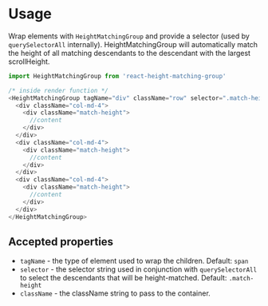 Usage
=====
Wrap elements with `HeightMatchingGroup` and provide a selector (used by `querySelectorAll` internally). HeightMatchingGroup will automatically match the height of all matching descendants to the descendant with the largest scrollHeight.

```javascript
import HeightMatchingGroup from 'react-height-matching-group'

/* inside render function */
<HeightMatchingGroup tagName="div" className="row" selector=".match-height">
  <div className="col-md-4">
    <div className="match-height">
      //content
    </div>
  </div>
  <div className="col-md-4">
    <div className="match-height">
      //content
    </div>
  </div>
  <div className="col-md-4">
    <div className="match-height">
      //content
    </div>
  </div>
</HeightMatchingGroup>
```

Accepted properties
-------------------
* `tagName` - the type of element used to wrap the children. Default: `span`
* `selector` - the selector string used in conjunction with `querySelectorAll` to select the descendants that will be height-matched. Default: `.match-height`
* `className` - the className string to pass to the container.
